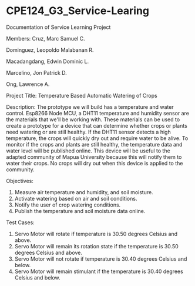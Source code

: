 # CPE124_G3_Service-Learing

Documentation of Service Learning Project

Members: 
Cruz, Marc Samuel C. 

Dominguez, Leopoldo Malabanan R. 

Macadangdang, Edwin Dominic L. 

Marcelino, Jon Patrick D. 

Ong, Lawrence A. 

Project Title: Temperature Based Automatic Watering of Crops 

Description: 
The prototype we will build has a temperature and water control. Esp8266 Node MCU, a DHT11 temperature and humidity sensor are the materials that we'll be working with. These materials can be used to create a prototype for a device that can determine whether crops or plants need watering or are still healthy. If the DHT11 sensor detects a high temperature, the crops will quickly dry out and require water to be alive. To monitor if the crops and plants are still healthy, the temperature data and water level will be published online. This device will be useful to the adapted community of Mapua University because this will notify them to water their crops. No crops will dry out when this device is applied to the community. 

Objectives: 
1. Measure air temperature and humidity, and soil moisture. 
2. Activate watering based on air and soil conditions.  
3. Notify the user of crop watering conditions. 
4. Publish the temperature and soil moisture data online. 

Test Cases: 
1. Servo Motor will rotate if temperature is 30.50 degrees Celsius and above.  
2. Servo Motor will remain its rotation state if the temperature is 30.50 degrees Celsius and above. 
3. Servo Motor will not rotate if temperature is 30.40 degrees Celsius and below. 
4. Servo Motor will remain stimulant if the temperature is 30.40 degrees Celsius and below. 
